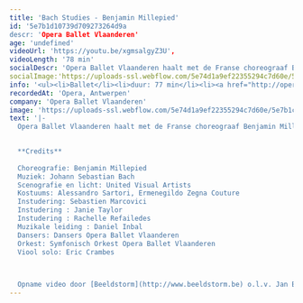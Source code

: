 ```yaml
---
title: 'Bach Studies - Benjamin Millepied'
id: '5e7b1d10739d709273264d9a
descr: 'Opera Ballet Vlaanderen'
age: 'undefined'
videoUrl: 'https://youtu.be/xgmsalgyZ3U',
videoLength: '78 min'
socialDescr: 'Opera Ballet Vlaanderen haalt met de Franse choreograaf Benjamin Millepied een van de meest gerenommeerde hedendaagse balletchoreografen naar België. Hij creëert voor het eerst een avondvullend balletwerk. Dat werk kreeg (en behield uiteindelijk) de werktitel ‘Bach Studies’, en exploreert het muzikale universum van Johann Sebastian Bach. Geïnspireerd door Bachs complexe ritmes, vaak met roots in barokke dansritmes, stelt Millepied zichzelf als uitdaging om Bachs compositietechnieken te vertalen naar een fysieke realiteit. De beweging wordt geïnspireerd door Millepieds eigen emotionele reactie op de muziek. Twee iconische werken van Bach, Partita Nr. 2 en Passacaglia voor Orgel, zijn de ankerpunten voor de choreografie. Het orkest van Opera Ballet Vlaanderen, onder leiding van Daniel Inbal, wordt ingezet ter versterking van de iconische partijen voor soloviool en orgel.'
socialImage:'https://uploads-ssl.webflow.com/5e74d1a9ef22355294c7d60e/5e7b1c373be82f5d8ff91756_web_1819-Bach-Studies-Benjamin-Millepied-generale-repetitie-71A8827-(c)-Filip-Van-Roe.jpg'
info: '<ul><li>Ballet</li><li>duur: 77 min</li><li><a href="http://operaballet.be" target="_blank">Opera Ballet Vlaanderen</a></li></ul><p>‍</p>'
recordedAt: 'Opera, Antwerpen'
company: 'Opera Ballet Vlaanderen'
image: 'https://uploads-ssl.webflow.com/5e74d1a9ef22355294c7d60e/5e7b1c373be82f5d8ff91756_web_1819-Bach-Studies-Benjamin-Millepied-generale-repetitie-71A8827-(c)-Filip-Van-Roe.jpg'
text: '|-
  Opera Ballet Vlaanderen haalt met de Franse choreograaf Benjamin Millepied een van de meest gerenommeerde hedendaagse balletchoreografen naar België. Hij creëert voor het eerst een avondvullend balletwerk. Dat werk kreeg (en behield uiteindelijk) de werktitel ‘Bach Studies’, en exploreert het muzikale universum van Johann Sebastian Bach. Geïnspireerd door Bachs complexe ritmes, vaak met roots in barokke dansritmes, stelt Millepied zichzelf als uitdaging om Bachs compositietechnieken te vertalen naar een fysieke realiteit. De beweging wordt geïnspireerd door Millepieds eigen emotionele reactie op de muziek. Twee iconische werken van Bach, Partita Nr. 2 en Passacaglia voor Orgel, zijn de ankerpunten voor de choreografie. Het orkest van Opera Ballet Vlaanderen, onder leiding van Daniel Inbal, wordt ingezet ter versterking van de iconische partijen voor soloviool en orgel.
  

  **Credits**
  
  Choreografie: Benjamin Millepied
  Muziek: Johann Sebastian Bach
  Scenografie en licht: United Visual Artists
  Kostuums: Alessandro Sartori, Ermenegildo Zegna Couture
  Instudering: Sebastien Marcovici
  Instudering : Janie Taylor
  Instudering : Rachelle Refailedes
  Muzikale leiding : Daniel Inbal
  Dansers: Dansers Opera Ballet Vlaanderen
  Orkest: Symfonisch Orkest Opera Ballet Vlaanderen
  Viool solo: Eric Crambes

  ‍

  Opname video door [Beeldstorm](http://www.beeldstorm.be) o.l.v. Jan Bosteels'
---
```

